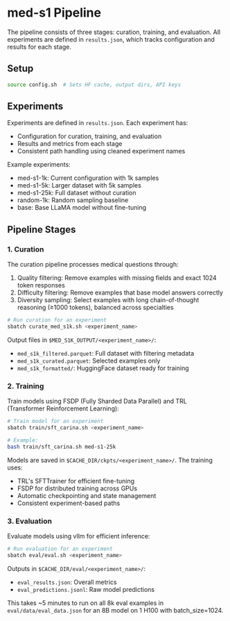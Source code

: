 # med-s1 Pipeline

The pipeline consists of three stages: curation, training, and evaluation. All experiments are defined in `results.json`, which tracks configuration and results for each stage.

## Setup

```bash
source config.sh  # Sets HF cache, output dirs, API keys
```

## Experiments

Experiments are defined in `results.json`. Each experiment has:
- Configuration for curation, training, and evaluation
- Results and metrics from each stage
- Consistent path handling using cleaned experiment names

Example experiments:
- med-s1-1k: Current configuration with 1k samples
- med-s1-5k: Larger dataset with 5k samples
- med-s1-25k: Full dataset without curation
- random-1k: Random sampling baseline
- base: Base LLaMA model without fine-tuning

## Pipeline Stages

### 1. Curation

The curation pipeline processes medical questions through:
1. Quality filtering: Remove examples with missing fields and exact 1024 token responses
2. Difficulty filtering: Remove examples that base model answers correctly
3. Diversity sampling: Select examples with long chain-of-thought reasoning (≥1000 tokens), balanced across specialties

```bash
# Run curation for an experiment
sbatch curate_med_s1k.sh <experiment_name>
```

Output files in `$MED_S1K_OUTPUT/<experiment_name>/`:
- `med_s1k_filtered.parquet`: Full dataset with filtering metadata
- `med_s1k_curated.parquet`: Selected examples only
- `med_s1k_formatted/`: HuggingFace dataset ready for training

### 2. Training

Train models using FSDP (Fully Sharded Data Parallel) and TRL (Transformer Reinforcement Learning):

```bash
# Train model for an experiment
sbatch train/sft_carina.sh <experiment_name>

# Example:
bash train/sft_carina.sh med-s1-25k
```

Models are saved in `$CACHE_DIR/ckpts/<experiment_name>/`. The training uses:
- TRL's SFTTrainer for efficient fine-tuning
- FSDP for distributed training across GPUs
- Automatic checkpointing and state management
- Consistent experiment-based paths

### 3. Evaluation

Evaluate models using vllm for efficient inference:

```bash
# Run evaluation for an experiment
sbatch eval/eval.sh <experiment_name>
```

Outputs in `$CACHE_DIR/eval/<experiment_name>/`:
- `eval_results.json`: Overall metrics
- `eval_predictions.jsonl`: Raw model predictions

This takes ~5 minutes to run on all 8k eval examples in `eval/data/eval_data.json` for an 8B model on 1 H100 with batch_size=1024.
